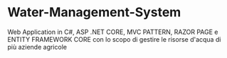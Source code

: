 # Water-Management-System
Web Application in C#, ASP .NET CORE, MVC PATTERN, RAZOR PAGE e ENTITY FRAMEWORK CORE con lo scopo di gestire le risorse d'acqua di più aziende agricole
